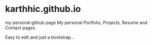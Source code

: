# karthhic.github.io
my personal github page
My personal Portfolio, Projects, Resume and Contact pages.

Easy to edit and just a bootstrap...
